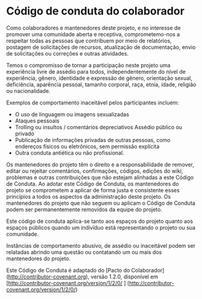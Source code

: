 # Código de conduta do colaborador

Como colaboradores e mantenedores deste projeto, e no interesse de promover uma comunidade aberta e receptiva, comprometemo-nos a respeitar todas as pessoas que contribuem por meio de relatórios, postagem de solicitações de recursos, atualização de documentação, envio de solicitações ou correções e outras atividades.

Temos o compromisso de tornar a participação neste projeto uma experiência livre de assédio para todos, independentemente do nível de experiência, gênero, identidade e expressão de gênero, orientação sexual, deficiência, aparência pessoal, tamanho corporal, raça, etnia, idade, religião ou nacionalidade.

Exemplos de comportamento inaceitável pelos participantes incluem:

* O uso de linguagem ou imagens sexualizadas
* Ataques pessoais
* Trolling ou insultos / comentários depreciativos
Assédio público ou privado
* Publicação de informações privadas de outras pessoas, como endereços físicos ou eletrônicos, sem permissão explícita
* Outra conduta antiética ou não profissional.

Os mantenedores do projeto têm o direito e a responsabilidade de remover, editar ou rejeitar comentários, confirmações, códigos, edições do wiki, problemas e outras contribuições que não estejam alinhadas a este Código de Conduta. Ao adotar este Código de Conduta, os mantenedores do projeto se comprometem a aplicar de forma justa e consistente esses princípios a todos os aspectos da administração deste projeto. Os mantenedores do projeto que não seguem ou aplicam o Código de Conduta podem ser permanentemente removidos da equipe do projeto.

Este código de conduta aplica-se tanto aos espaços do projeto quanto aos espaços públicos quando um indivíduo está representando o projeto ou sua comunidade.

Instâncias de comportamento abusivo, de assédio ou inaceitável podem ser relatadas abrindo uma questão ou contatando um ou mais dos mantenedores do projeto.

Este Código de Conduta é adaptado do [Pacto do Colaborador] (http://contributor-covenant.org), versão 1.2.0, disponível em [http://contributor-covenant.org/version/1/2/0/ ] (http://contributor-covenant.org/version/1/2/0/)
